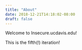 ```yaml
---
title: "About"
date: 2018-12-21T14:18:02-08:00
draft: false
---
```

Welcome to Insecure.ucdavis.edu!

This is the fifth(!) iteration!
